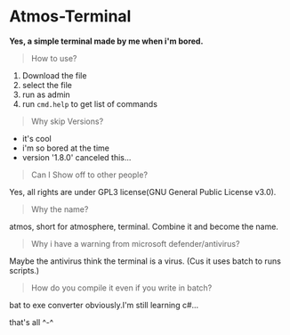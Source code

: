 # Atmos-Terminal
**Yes, a simple terminal made by me when i'm bored.**

> How to use?
1. Download the file
2. select the file
3. run as admin
4. run `cmd.help` to get list of commands


> Why skip Versions?
- it's cool
- i'm so bored at the time
- version '1.8.0' canceled this...


> Can I Show off to other people?

Yes, all rights are under GPL3 license(GNU General Public License v3.0).


> Why the name?

atmos, short for atmosphere, terminal. Combine it and become the name.


> Why i have a warning from microsoft defender/antivirus?

Maybe the antivirus think the terminal is a virus. (Cus it uses batch to runs scripts.)


> How do you compile it even if you write in batch?

bat to exe converter obviously.I'm still learning c#...








that's all ^-^
